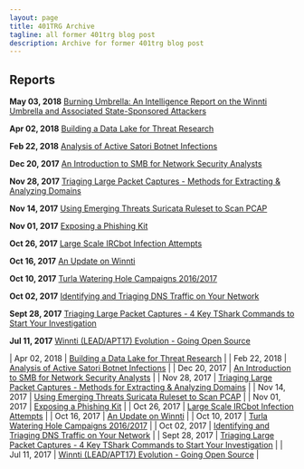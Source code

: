 ```yaml
---
layout: page
title: 401TRG Archive
tagline: all former 401trg blog post
description: Archive for former 401trg blog post
---
```


## Reports

**May 03, 2018**
[Burning Umbrella: An Intelligence Report on the Winnti Umbrella and Associated State-Sponsored Attackers](pages/burning-umbrella.html)

**Apr 02, 2018**
[Building a Data Lake for Threat Research](pages/building-a-data-lake-for-threat-research.html)

**Feb 22, 2018**
[Analysis of Active Satori Botnet Infections](pages/analysis-of-active-satori-botnet-infections.html)

**Dec 20, 2017**
[An Introduction to SMB for Network Security Analysts](pages/an-introduction-to-smb-for-network-security-analysts.html)

**Nov 28, 2017**
[Triaging Large Packet Captures - Methods for Extracting & Analyzing Domains](pages/triaging-large-packet-captures-methods-for-extracting-analyzing-domains.html)

**Nov 14, 2017**
[Using Emerging Threats Suricata Ruleset to Scan PCAP](pages/using-emergingthreats-suricata-ruleset-to-scan-pcap.html)

**Nov 01, 2017**
[Exposing a Phishing Kit](pages/exposing-a-phishing-kit.html)

**Oct 26, 2017**
[Large Scale IRCbot Infection Attempts](pages/large_scale_ircbot_infection_attempts.html)

**Oct 16, 2017**
[An Update on Winnti](pages/an-update-on-winnti.html)

**Oct 10, 2017**
[Turla Watering Hole Campaigns 2016/2017](pages/turla-watering-hole-campaigns-2016-2017.html)

**Oct 02, 2017**
[Identifying and Triaging DNS Traffic on Your Network](pages/identifying-and-triaging-dns-traffic-on-your-network.html)

**Sept 28, 2017**
[Triaging Large Packet Captures - 4 Key TShark Commands to Start Your Investigation](pages/triaging-large-packet-captures-4-key-tshark-commands-to-start-your-investigation.html)

**Jul 11, 2017**
[Winnti (LEAD/APT17) Evolution - Going Open Source](pages/winnti-evolution-going-open-source.html)



| Apr 02, 2018 | [Building a Data Lake for Threat Research](pages/building-a-data-lake-for-threat-research.html) |
| Feb 22, 2018 | [Analysis of Active Satori Botnet Infections](pages/analysis-of-active-satori-botnet-infections.html) |
| Dec 20, 2017 | [An Introduction to SMB for Network Security Analysts](pages/an-introduction-to-smb-for-network-security-analysts.html) | 
| Nov 28, 2017 | [Triaging Large Packet Captures - Methods for Extracting & Analyzing Domains](pages/triaging-large-packet-captures-methods-for-extracting-analyzing-domains.html) |
| Nov 14, 2017 | [Using Emerging Threats Suricata Ruleset to Scan PCAP](pages/using-emergingthreats-suricata-ruleset-to-scan-pcap.html) |
| Nov 01, 2017 | [Exposing a Phishing Kit](pages/exposing-a-phishing-kit.html) |
| Oct 26, 2017 | [Large Scale IRCbot Infection Attempts](pages/large_scale_ircbot_infection_attempts.html) |
| Oct 16, 2017 | [An Update on Winnti](pages/an-update-on-winnti.html) |
| Oct 10, 2017 | [Turla Watering Hole Campaigns 2016/2017](pages/turla-watering-hole-campaigns-2016-2017.html) |
| Oct 02, 2017 | [Identifying and Triaging DNS Traffic on Your Network](pages/identifying-and-triaging-dns-traffic-on-your-network.html) |
| Sept 28, 2017 | [Triaging Large Packet Captures - 4 Key TShark Commands to Start Your Investigation](pages/triaging-large-packet-captures-4-key-tshark-commands-to-start-your-investigation.html) |
| Jul 11, 2017 | [Winnti (LEAD/APT17) Evolution - Going Open Source](pages/winnti-evolution-going-open-source.html) |
